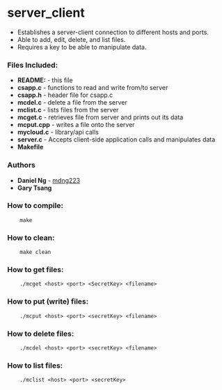 # server_client
* Establishes a server-client connection to different hosts and ports.
* Able to add, edit, delete, and list files. 
* Requires a key to be able to manipulate data.



### Files Included:
* **README:**	- this file
* **csapp.c**	- functions to read and write from/to server
* **csapp.h**	- header file for csapp.c
* **mcdel.c** 	- delete a file from the server
* **mclist.c**	- lists files from the server
* **mcget.c**	- retrieves file from server and prints out its data
* **mcput.cpp**	- writes a file onto the server
* **mycloud.c**	- library/api calls
* **server.c**	- Accepts client-side application calls and manipulates data
* **Makefile**	

### Authors

* **Daniel Ng** - [mdng223](https://github.com/mdng223)
* **Gary Tsang**

### How to compile:
		make

### How to clean:
		make clean

### How to get files:
		./mcget <host> <port> <SecretKey> <filename>

### How to put (write) files:
		./mcput <host> <port> <secretKey> <filename>

### How to delete files:
		./mcdel <host> <port> <secretKey> <filename>

### How to list files:
		./mclist <host> <port> <secretKey>

